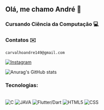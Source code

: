 ## Olá, me chamo André 👋 
### Cursando Ciência da Computação 💻

### Contatos ✉️ 
    carvalhoandre149@gmail.com 
[![Instagram](https://img.shields.io/badge/Instagram-E4405F?style=for-the-badge&logo=instagram&logoColor=white)](https://www.instagram.com/carvalhoandre149)

![Anurag's GitHub stats](https://github-readme-stats.vercel.app/api?username=AndreCA1&theme=dark&show_icons=true)
### Tecnologias:
<div style = "display: inline_block"><br/>
    <img align = "center" alt = "C" src ="https://img.shields.io/badge/C-00599C?style=for-the-badge&logo=c&logoColor=white" />
    <img align = "center" alt = "JAVA" src ="https://img.shields.io/badge/Java-ED8B00?style=for-the-badge&logo=openjdk&logoColor=white" />
    <img align = "center" alt = "Flutter/Dart" src ="https://img.shields.io/badge/MySQL-00000F?style=for-the-badge&logo=mysql&logoColor=white" />
    <img align = "center" alt = "HTML5" src ="https://img.shields.io/badge/HTML-239120?style=for-the-badge&logo=html5&logoColor=white" />
    <img align = "center" alt = "CSS" src ="https://img.shields.io/badge/CSS-239120?&style=for-the-badge&logo=css3&logoColor=white" />
</div>

